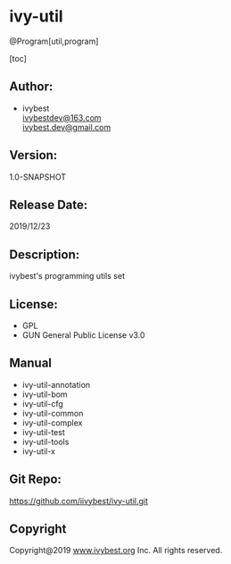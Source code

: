 # ivy-util

@Program[util,program]

[toc]

## Author: 
* ivybest
<br> ivybestdev@163.com
<br> ivybest.dev@gmail.com

## Version:
1.0-SNAPSHOT

## Release Date:
2019/12/23 

## Description: 
ivybest's programming utils set

## License:

* GPL
* GUN General Public License v3.0

## Manual
* ivy-util-annotation 
* ivy-util-bom
* ivy-util-cfg
* ivy-util-common
* ivy-util-complex
* ivy-util-test
* ivy-util-tools
* ivy-util-x

## Git Repo:
https://github.com/iivybest/ivy-util.git

## Copyright
Copyright@2019 www.ivybest.org Inc. All rights reserved.
